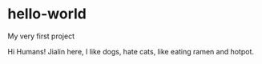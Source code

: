 # hello-world
My very first project

Hi Humans!
Jialin here, I like dogs, hate cats, like eating ramen and hotpot.
